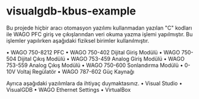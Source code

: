 # visualgdb-kbus-example
Bu projede hiçbir aracı otomasyon yazılımı kullanmadan yazılan "C" kodları ile WAGO PFC giriş ve çıkışlarından veri okuma yazma işlemi yapılmıştır. Bu işlemler yapılırken aşağıdaki fiziksel birimler kullanılmıştır.

•	WAGO 750-8212 PFC
•	WAGO 750-402 Dijital Giriş Modülü
•	WAGO 750-504 Dijital Çıkış Modülü
•	WAGO 753-459 Analog Giriş Modülü
•	WAGO 753-559 Analog Çıkış Modülü
•	WAGO 750-600 Sonlandırma Modülü
•	0-10V Voltaj Regülatör
•	WAGO 787-602 Güç Kaynağı

Ayrıca aşağıdaki yazılımlara da ihtiyaç duymaktasınız.
•	Visual Studio
•	VisualGDB
•	WAGO Ethernet Settings
•	VirtualBox
